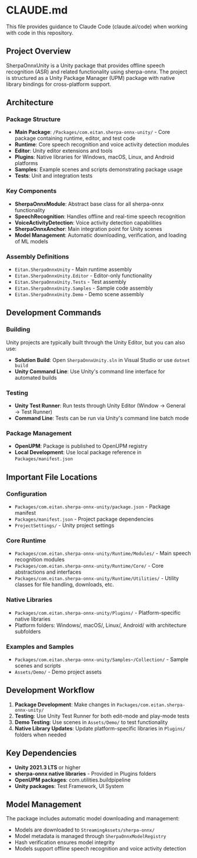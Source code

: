 # CLAUDE.md

This file provides guidance to Claude Code (claude.ai/code) when working with code in this repository.

## Project Overview

SherpaOnnxUnity is a Unity package that provides offline speech recognition (ASR) and related functionality using sherpa-onnx. The project is structured as a Unity Package Manager (UPM) package with native library bindings for cross-platform support.

## Architecture

### Package Structure
- **Main Package**: `/Packages/com.eitan.sherpa-onnx-unity/` - Core package containing runtime, editor, and test code
- **Runtime**: Core speech recognition and voice activity detection modules
- **Editor**: Unity editor extensions and tools
- **Plugins**: Native libraries for Windows, macOS, Linux, and Android platforms
- **Samples**: Example scenes and scripts demonstrating package usage
- **Tests**: Unit and integration tests

### Key Components
- **SherpaOnnxModule**: Abstract base class for all sherpa-onnx functionality
- **SpeechRecognition**: Handles offline and real-time speech recognition
- **VoiceActivityDetection**: Voice activity detection capabilities
- **SherpaOnnxAnchor**: Main integration point for Unity scenes
- **Model Management**: Automatic downloading, verification, and loading of ML models

### Assembly Definitions
- `Eitan.SherpaOnnxUnity` - Main runtime assembly
- `Eitan.SherpaOnnxUnity.Editor` - Editor-only functionality
- `Eitan.SherpaOnnxUnity.Tests` - Test assembly
- `Eitan.SherpaOnnxUnity.Samples` - Sample code assembly
- `Eitan.SherpaOnnxUnity.Demo` - Demo scene assembly

## Development Commands

### Building
Unity projects are typically built through the Unity Editor, but you can also use:
- **Solution Build**: Open `SherpaOnnxUnity.sln` in Visual Studio or use `dotnet build`
- **Unity Command Line**: Use Unity's command line interface for automated builds

### Testing
- **Unity Test Runner**: Run tests through Unity Editor (Window → General → Test Runner)
- **Command Line**: Tests can be run via Unity's command line batch mode

### Package Management
- **OpenUPM**: Package is published to OpenUPM registry
- **Local Development**: Use local package reference in `Packages/manifest.json`

## Important File Locations

### Configuration
- `Packages/com.eitan.sherpa-onnx-unity/package.json` - Package manifest
- `Packages/manifest.json` - Project package dependencies
- `ProjectSettings/` - Unity project settings

### Core Runtime
- `Packages/com.eitan.sherpa-onnx-unity/Runtime/Modules/` - Main speech recognition modules
- `Packages/com.eitan.sherpa-onnx-unity/Runtime/Core/` - Core abstractions and interfaces
- `Packages/com.eitan.sherpa-onnx-unity/Runtime/Utilities/` - Utility classes for file handling, downloads, etc.

### Native Libraries
- `Packages/com.eitan.sherpa-onnx-unity/Plugins/` - Platform-specific native libraries
- Platform folders: Windows/, macOS/, Linux/, Android/ with architecture subfolders

### Examples and Samples
- `Packages/com.eitan.sherpa-onnx-unity/Samples~/Collection/` - Sample scenes and scripts
- `Assets/Demo/` - Demo project assets

## Development Workflow

1. **Package Development**: Make changes in `Packages/com.eitan.sherpa-onnx-unity/`
2. **Testing**: Use Unity Test Runner for both edit-mode and play-mode tests
3. **Demo Testing**: Use scenes in `Assets/Demo/` to test functionality
4. **Native Library Updates**: Update platform-specific libraries in `Plugins/` folders when needed

## Key Dependencies

- **Unity 2021.3 LTS** or higher
- **sherpa-onnx native libraries** - Provided in Plugins folders
- **OpenUPM packages**: com.utilities.buildpipeline
- **Unity packages**: Test Framework, UI System

## Model Management

The package includes automatic model downloading and management:
- Models are downloaded to `StreamingAssets/sherpa-onnx/`
- Model metadata is managed through `SherpaOnnxModelRegistry`
- Hash verification ensures model integrity
- Models support offline speech recognition and voice activity detection